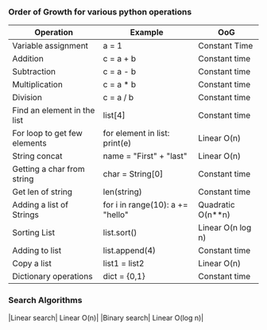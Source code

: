  ### Order of Growth for various python operations
 
 |Operation|Example|OoG|
 |----|----|----|
 |Variable assignment |  a = 1 | Constant Time|
 |Addition|c = a + b|Constant time|
 |Subtraction|c = a - b|Constant time|
 |Multiplication|c = a * b|Constant time|
 |Division|c = a / b|Constant time|
 |Find an element in the list|list[4]|Constant time|
 |For loop to get few elements|for element in list: print(e)|Linear O(n)|
 |String concat|name = "First" + "last"|Linear O(n)|
 |Getting a char from string|char = String[0]|Constant time|
 |Get len of string|len(string)|Constant time|
 |Adding a list of Strings|for i in range(10): a += "hello" |Quadratic O(n**n) |
 |Sorting List|list.sort()|Linear O(n log n)|
 |Adding to list|list.append(4)|Constant time|
 |Copy a list|list1 = list2|Linear O(n)|
 |Dictionary operations|dict = {0,1} |Constant time|
 
 ### Search Algorithms
 |Linear search| Linear O(n)|
 |Binary search| Linear O(log n)|
 
